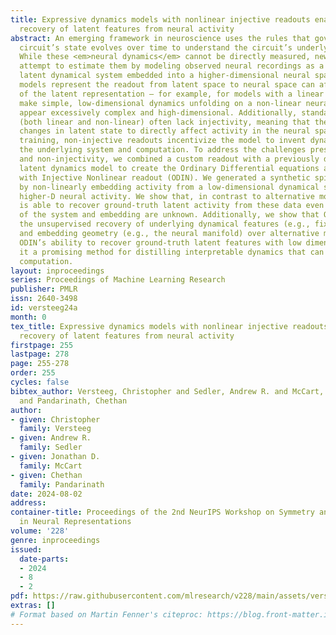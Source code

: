 ```yaml
---
title: Expressive dynamics models with nonlinear injective readouts enable reliable
  recovery of latent features from neural activity
abstract: An emerging framework in neuroscience uses the rules that govern how a neural
  circuit’s state evolves over time to understand the circuit’s underlying computation.
  While these <em>neural dynamics</em> cannot be directly measured, new techniques
  attempt to estimate them by modeling observed neural recordings as a low-dimensional
  latent dynamical system embedded into a higher-dimensional neural space. How these
  models represent the readout from latent space to neural space can affect the interpretability
  of the latent representation – for example, for models with a linear readout could
  make simple, low-dimensional dynamics unfolding on a non-linear neural manifold
  appear excessively complex and high-dimensional. Additionally, standard readouts
  (both linear and non-linear) often lack injectivity, meaning that they don’t obligate
  changes in latent state to directly affect activity in the neural space. During
  training, non-injective readouts incentivize the model to invent dynamics that misrepresent
  the underlying system and computation. To address the challenges presented by non-linearity
  and non-injectivity, we combined a custom readout with a previously developed low-dimensional
  latent dynamics model to create the Ordinary Differential equations autoencoder
  with Injective Nonlinear readout (ODIN). We generated a synthetic spiking dataset
  by non-linearly embedding activity from a low-dimensional dynamical system into
  higher-D neural activity. We show that, in contrast to alternative models, ODIN
  is able to recover ground-truth latent activity from these data even when the nature
  of the system and embedding are unknown. Additionally, we show that ODIN enables
  the unsupervised recovery of underlying dynamical features (e.g., fixed points)
  and embedding geometry (e.g., the neural manifold) over alternative models. Overall,
  ODIN’s ability to recover ground-truth latent features with low dimensionality make
  it a promising method for distilling interpretable dynamics that can explain neural
  computation.
layout: inproceedings
series: Proceedings of Machine Learning Research
publisher: PMLR
issn: 2640-3498
id: versteeg24a
month: 0
tex_title: Expressive dynamics models with nonlinear injective readouts enable reliable
  recovery of latent features from neural activity
firstpage: 255
lastpage: 278
page: 255-278
order: 255
cycles: false
bibtex_author: Versteeg, Christopher and Sedler, Andrew R. and McCart, Jonathan D.
  and Pandarinath, Chethan
author:
- given: Christopher
  family: Versteeg
- given: Andrew R.
  family: Sedler
- given: Jonathan D.
  family: McCart
- given: Chethan
  family: Pandarinath
date: 2024-08-02
address:
container-title: Proceedings of the 2nd NeurIPS Workshop on Symmetry and Geometry
  in Neural Representations
volume: '228'
genre: inproceedings
issued:
  date-parts:
  - 2024
  - 8
  - 2
pdf: https://raw.githubusercontent.com/mlresearch/v228/main/assets/versteeg24a/versteeg24a.pdf
extras: []
# Format based on Martin Fenner's citeproc: https://blog.front-matter.io/posts/citeproc-yaml-for-bibliographies/
---
```

